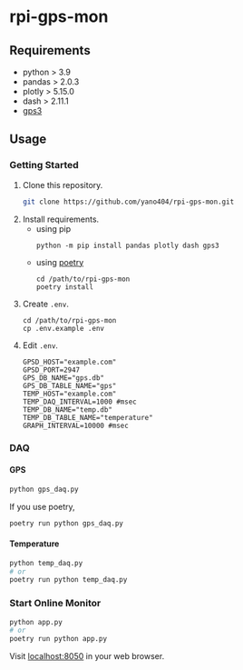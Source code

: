 rpi-gps-mon
===========

## Requirements

- python > 3.9
- pandas > 2.0.3
- plotly > 5.15.0
- dash > 2.11.1
- [gps3](https://github.com/wadda/gps3.git)

## Usage

### Getting Started

1. Clone this repository.
   ```sh
   git clone https://github.com/yano404/rpi-gps-mon.git
   ```
2. Install requirements.
   - using pip
     ```
     python -m pip install pandas plotly dash gps3
     ```
   - using [poetry](https://python-poetry.org/)
     ```
     cd /path/to/rpi-gps-mon
     poetry install
     ```
3. Create `.env`.
   ```
   cd /path/to/rpi-gps-mon
   cp .env.example .env
   ```
4. Edit `.env`.
   ```
   GPSD_HOST="example.com"
   GPSD_PORT=2947
   GPS_DB_NAME="gps.db"
   GPS_DB_TABLE_NAME="gps"
   TEMP_HOST="example.com"
   TEMP_DAQ_INTERVAL=1000 #msec
   TEMP_DB_NAME="temp.db"
   TEMP_DB_TABLE_NAME="temperature"
   GRAPH_INTERVAL=10000 #msec
   ```

### DAQ

#### GPS

```sh
python gps_daq.py
```

If you use poetry,

```sh
poetry run python gps_daq.py
```

#### Temperature

```sh
python temp_daq.py
# or
poetry run python temp_daq.py
```

### Start Online Monitor

```sh
python app.py
# or
poetry run python app.py
```

Visit [localhost:8050](localhost:8050) in your web browser.

